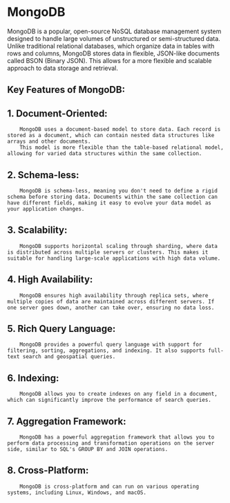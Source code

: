 # MongoDB

MongoDB is a popular, open-source NoSQL database management system designed to handle large volumes of unstructured or semi-structured data. Unlike traditional relational databases, which organize data in tables with rows and columns, MongoDB stores data in flexible, JSON-like documents called BSON (Binary JSON). This allows for a more flexible and scalable approach to data storage and retrieval.

## Key Features of MongoDB:

## 1.   Document-Oriented:
        MongoDB uses a document-based model to store data. Each record is stored as a document, which can contain nested data structures like arrays and other documents.
        This model is more flexible than the table-based relational model, allowing for varied data structures within the same collection.

## 2.   Schema-less:
        MongoDB is schema-less, meaning you don't need to define a rigid schema before storing data. Documents within the same collection can have different fields, making it easy to evolve your data model as your application changes.

## 3.   Scalability:
        MongoDB supports horizontal scaling through sharding, where data is distributed across multiple servers or clusters. This makes it suitable for handling large-scale applications with high data volume.

## 4.   High Availability:
        MongoDB ensures high availability through replica sets, where multiple copies of data are maintained across different servers. If one server goes down, another can take over, ensuring no data loss.

## 5.  Rich Query Language:
        MongoDB provides a powerful query language with support for filtering, sorting, aggregations, and indexing. It also supports full-text search and geospatial queries.

## 6.   Indexing:
        MongoDB allows you to create indexes on any field in a document, which can significantly improve the performance of search queries.

## 7.   Aggregation Framework:
        MongoDB has a powerful aggregation framework that allows you to perform data processing and transformation operations on the server side, similar to SQL's GROUP BY and JOIN operations.

## 8.   Cross-Platform:
        MongoDB is cross-platform and can run on various operating systems, including Linux, Windows, and macOS.
